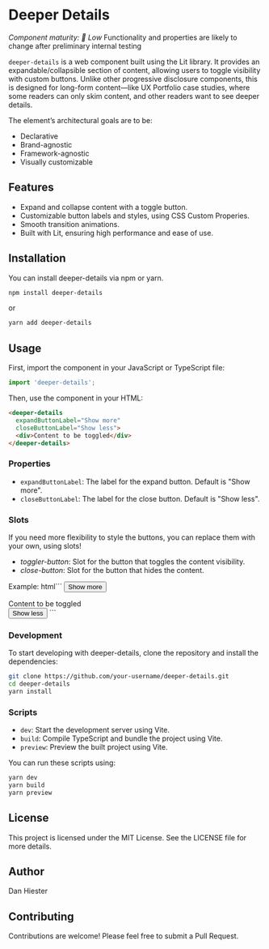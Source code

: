 # Deeper Details

_Component maturity: 🛑 Low_
Functionality and properties are likely to change after preliminary internal testing

`deeper-details` is a web component built using the Lit library. It provides an expandable/collapsible section of content, allowing users to toggle visibility with custom buttons. Unlike other progressive disclosure components, this is designed for long-form content—like UX Portfolio case studies, where some readers can only skim content, and other readers want to see deeper details.

The element’s architectural goals are to be:
* Declarative
* Brand-agnostic
* Framework-agnostic
* Visually customizable

## Features
* Expand and collapse content with a toggle button.
* Customizable button labels and styles, using CSS Custom Properies.
* Smooth transition animations.
* Built with Lit, ensuring high performance and ease of use.

## Installation
You can install deeper-details via npm or yarn.

```sh
npm install deeper-details
```

or

```sh
yarn add deeper-details
```

## Usage
First, import the component in your JavaScript or TypeScript file:

```javascript
import 'deeper-details';
```

Then, use the component in your HTML:

```html
<deeper-details
  expandButtonLabel="Show more"
  closeButtonLabel="Show less">
  <div>Content to be toggled</div>
</deeper-details>
```


### Properties
* `expandButtonLabel`: The label for the expand button. Default is "Show more".
* `closeButtonLabel`: The label for the close button. Default is "Show less".

### Slots
If you need more flexibility to style the buttons, you can replace them with your own, using slots!
* *toggler-button*: Slot for the button that toggles the content visibility.
* *close-button*: Slot for the button that hides the content.

Example:
html```
<deeper-details
  expandButtonLabel="Show more"
  closeButtonLabel="Show less">
  <button class="your-button-class" slot="toggler-button">Show more</button>
  <div>Content to be toggled</div>
  <button class="your-button-class" slot="close-button">Show less</button>
</deeper-details>
```

### Development
To start developing with deeper-details, clone the repository and install the dependencies:

```sh
git clone https://github.com/your-username/deeper-details.git
cd deeper-details
yarn install
```

### Scripts
* `dev`: Start the development server using Vite.
* `build`: Compile TypeScript and bundle the project using Vite.
* `preview`: Preview the built project using Vite.

You can run these scripts using:

```sh
yarn dev
yarn build
yarn preview
```

## License
This project is licensed under the MIT License. See the LICENSE file for more details.

## Author
Dan Hiester

## Contributing
Contributions are welcome! Please feel free to submit a Pull Request.
